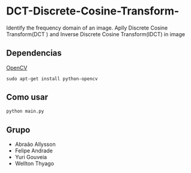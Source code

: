 # DCT-Discrete-Cosine-Transform-
Identify the frequency domain of an image. Aplly Discrete Cosine Transform(DCT ) and  Inverse Discrete Cosine Transform(IDCT) in image



## Dependencias
[OpenCV](https://docs.opencv.org/3.0-beta/index.html)
```
sudo apt-get install python-opencv
```


## Como usar

```sh
python main.py 
```

## Grupo
- Abraão Allysson
- Felipe Andrade
- Yuri Gouveia
- Wellton Thyago
